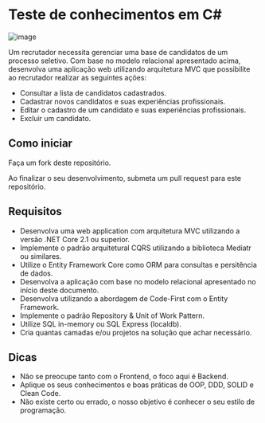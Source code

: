 # Teste de conhecimentos em C#

![image](https://user-images.githubusercontent.com/86086134/145579986-b4209bed-caeb-4633-ac61-4c3f5e46d33b.png)

Um recrutador necessita gerenciar uma base de candidatos de um processo seletivo. Com base no modelo relacional apresentado acima, desenvolva uma aplicação web utilizando arquitetura MVC que possibilite ao recrutador realizar as seguintes ações:

- Consultar a lista de candidatos cadastrados.
- Cadastrar novos candidatos e suas experiências profissionais.
- Editar o cadastro de um candidato e suas experiências profissionais.
- Excluir um candidato.

## Como iniciar
Faça um fork deste repositório.

Ao finalizar o seu desenvolvimento, submeta um pull request para este repositório.

## Requisitos
- Desenvolva uma web application com arquitetura MVC utilizando a versão .NET Core 2.1 ou superior.
- Implemente o padrão arquitetural CQRS utilizando a biblioteca Mediatr ou similares.
- Utilize o Entity Framework Core como ORM para consultas e persitência de dados.
- Desenvolva a aplicação com base no modelo relacional apresentado no início deste documento.
- Desenvolva utilizando a abordagem de Code-First com o Entity Framework.
- Implemente o padrão Repository & Unit of Work Pattern.
- Utilize SQL in-memory ou SQL Express (localdb).
- Cria quantas camadas e/ou projetos na solução que achar necessário.

## Dicas
- Não se preocupe tanto com o Frontend, o foco aqui é Backend.
- Aplique os seus conhecimentos e boas práticas de OOP, DDD, SOLID e Clean Code.
- Não existe certo ou errado, o nosso objetivo é conhecer o seu estilo de programação.

